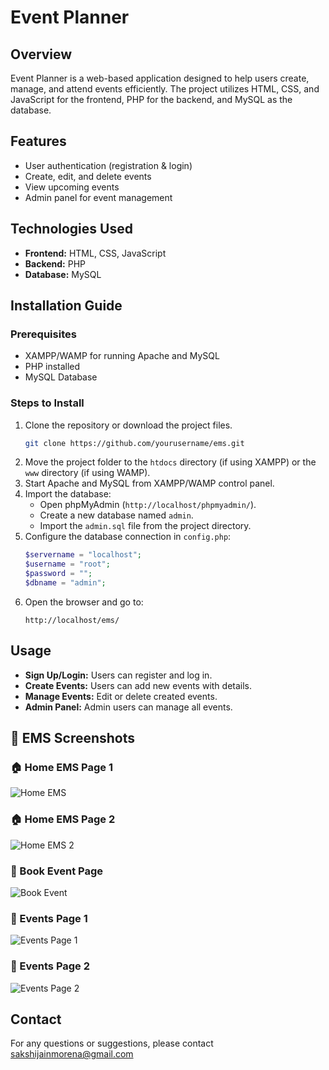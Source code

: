 # Event Planner

## Overview
Event Planner is a web-based application designed to help users create, manage, and attend events efficiently. The project utilizes HTML, CSS, and JavaScript for the frontend, PHP for the backend, and MySQL as the database.

## Features
- User authentication (registration & login)
- Create, edit, and delete events
- View upcoming events
- Admin panel for event management

## Technologies Used
- **Frontend:** HTML, CSS, JavaScript
- **Backend:** PHP
- **Database:** MySQL

## Installation Guide
### Prerequisites
- XAMPP/WAMP for running Apache and MySQL
- PHP installed
- MySQL Database

### Steps to Install
1. Clone the repository or download the project files.
   ```bash
   git clone https://github.com/yourusername/ems.git
   ```
2. Move the project folder to the `htdocs` directory (if using XAMPP) or the `www` directory (if using WAMP).
3. Start Apache and MySQL from XAMPP/WAMP control panel.
4. Import the database:
   - Open phpMyAdmin (`http://localhost/phpmyadmin/`).
   - Create a new database named `admin`.
   - Import the `admin.sql` file from the project directory.
5. Configure the database connection in `config.php`:
   ```php
   $servername = "localhost";
   $username = "root";
   $password = "";
   $dbname = "admin";
   ```
6. Open the browser and go to:
   ```
   http://localhost/ems/
   ```

## Usage
- **Sign Up/Login:** Users can register and log in.
- **Create Events:** Users can add new events with details.
- **Manage Events:** Edit or delete created events.
- **Admin Panel:** Admin users can manage all events.

 ## 📸 EMS Screenshots
 
### 🏠 Home EMS Page 1
![Home EMS](https://github.com/SAKSHIJAIN123-MCA/event%20management%20system/blob/main/admin/image/home%20ems.jpg?raw=true)

### 🏠 Home EMS Page 2
![Home EMS 2](https://github.com/SAKSHIJAIN123-MCA/event%20management%20system/blob/main/admin/image/home%20ems%202.jpg?raw=true)

### 📅 Book Event Page
![Book Event](https://github.com/SAKSHIJAIN123-MCA/event%20management%20system/blob/main/admin/image/book%20event.jpg?raw=true)

### 🎉 Events Page 1
![Events Page 1](https://github.com/SAKSHIJAIN123-MCA/event%20management%20system/blob/main/admin/image/events.jpg?raw=true)

### 🎉 Events Page 2
![Events Page 2](https://github.com/SAKSHIJAIN123-MCA/event%20management%20system/blob/main/admin/image/events2.jpg?raw=true)

## Contact
For any questions or suggestions, please contact sakshijainmorena@gmail.com


